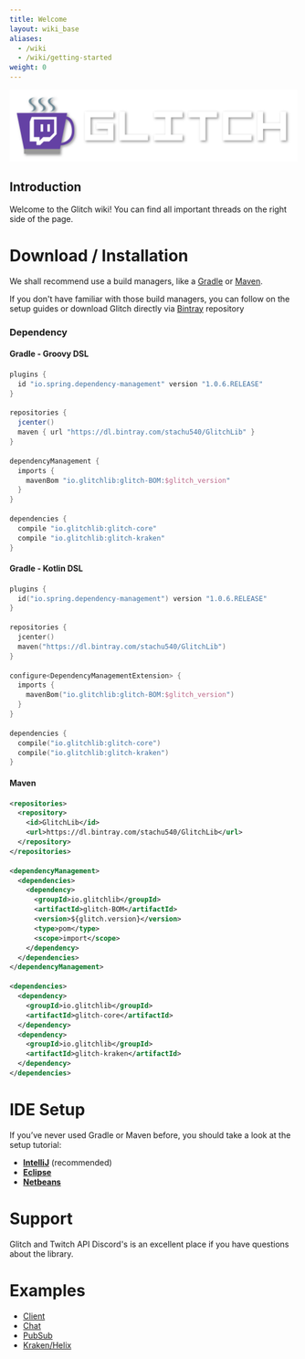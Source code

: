 ```yaml
---
title: Welcome
layout: wiki_base
aliases:
  - /wiki
  - /wiki/getting-started
weight: 0
---
```

![](/img/glitch-mug-typo.svg)

## Introduction

Welcome to the Glitch wiki! You can find all important threads on the right side of the page.

# Download / Installation

We shall recommend use a build managers, like a [Gradle](https://gradle.org/) or [Maven](https://maven.apache.org/).

If you don't have familiar with those build managers, you can follow on the setup guides or download Glitch directly via [Bintray](https://bintray.com/stachu540/GlitchLib/Glitch/_latestVersion) repository

### Dependency

#### Gradle - Groovy DSL

```groovy
plugins {
  id "io.spring.dependency-management" version "1.0.6.RELEASE"
}

repositories {
  jcenter()
  maven { url "https://dl.bintray.com/stachu540/GlitchLib" }
}

dependencyManagement {
  imports {
    mavenBom "io.glitchlib:glitch-BOM:$glitch_version"
  }
}

dependencies {
  compile "io.glitchlib:glitch-core"
  compile "io.glitchlib:glitch-kraken"
}
```

#### Gradle - Kotlin DSL

```kotlin
plugins {
  id("io.spring.dependency-management") version "1.0.6.RELEASE"
}

repositories {
  jcenter()
  maven("https://dl.bintray.com/stachu540/GlitchLib")
}

configure<DependencyManagementExtension> {
  imports {
    mavenBom("io.glitchlib:glitch-BOM:$glitch_version")
  }
}

dependencies {
  compile("io.glitchlib:glitch-core")
  compile("io.glitchlib:glitch-kraken")
}
```

#### Maven

```xml
<repositories>
  <repository>
    <id>GlitchLib</id>
    <url>https://dl.bintray.com/stachu540/GlitchLib</url>
  </repository>
</repositories>

<dependencyManagement>
  <dependencies>
    <dependency>
      <groupId>io.glitchlib</groupId>
      <artifactId>glitch-BOM</artifactId>
      <version>${glitch.version}</version>
      <type>pom</type>
      <scope>import</scope>
    </dependency>
  </dependencies>
</dependencyManagement>

<dependencies>
  <dependency>
    <groupId>io.glitchlib</groupId>
    <artifactId>glitch-core</artifactId>
  </dependency>
  <dependency>
    <groupId>io.glitchlib</groupId>
    <artifactId>glitch-kraken</artifactId>
  </dependency>
</dependencies>
```

# IDE Setup

If you’ve never used Gradle or Maven before, you should take a look at the setup tutorial:

- [**IntelliJ**](/wiki/getting-started/intellij/) (recommended)
- [**Eclipse**](/wiki/getting-started/eclipse/)
- [**Netbeans**](/wiki/getting-started/netbeans/)

# Support

Glitch and Twitch API Discord's is an excellent place if you have questions about the library.

# Examples

- [Client](/wiki/basic-tutorials/client/)
- [Chat](/wiki/basic-tutorials/chat/)
- [PubSub](/wiki/basic-tutorials/pubsub/)
- [Kraken/Helix](/wiki/basic-tutorials/api/)